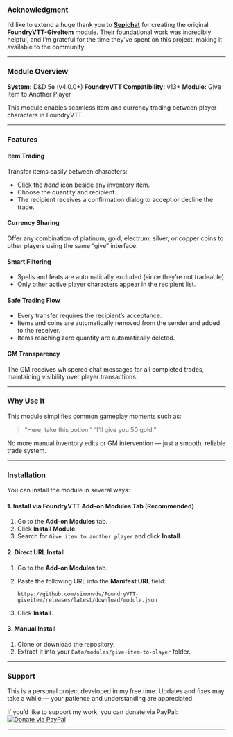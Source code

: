 ### Acknowledgment

I’d like to extend a huge thank you to [**Sepichat**](https://github.com/Sepichat) for creating the original **FoundryVTT-GiveItem** module.
Their foundational work was incredibly helpful, and I’m grateful for the time they’ve spent on this project, making it available to the community.

---

### Module Overview

**System:** D&D 5e (v4.0.0+)
**FoundryVTT Compatibility:** v13+
**Module:** Give Item to Another Player

This module enables seamless item and currency trading between player characters in FoundryVTT.

---

### Features

#### Item Trading

Transfer items easily between characters:

* Click the *hand* icon beside any inventory item.
* Choose the quantity and recipient.
* The recipient receives a confirmation dialog to accept or decline the trade.

#### Currency Sharing

Offer any combination of platinum, gold, electrum, silver, or copper coins to other players using the same “give” interface.

#### Smart Filtering

* Spells and feats are automatically excluded (since they’re not tradeable).
* Only other active player characters appear in the recipient list.

#### Safe Trading Flow

* Every transfer requires the recipient’s acceptance.
* Items and coins are automatically removed from the sender and added to the receiver.
* Items reaching zero quantity are automatically deleted.

#### GM Transparency

The GM receives whispered chat messages for all completed trades, maintaining visibility over player transactions.

---

### Why Use It

This module simplifies common gameplay moments such as:

> “Here, take this potion.”
> “I’ll give you 50 gold.”

No more manual inventory edits or GM intervention — just a smooth, reliable trade system.

---

### Installation

You can install the module in several ways:

#### 1. Install via FoundryVTT Add-on Modules Tab (Recommended)

1. Go to the **Add-on Modules** tab.
2. Click **Install Module**.
3. Search for `Give item to another player` and click **Install**.

#### 2. Direct URL Install

1. Go to the **Add-on Modules** tab.
2. Paste the following URL into the **Manifest URL** field:

   ```
   https://github.com/simonvdv/FoundryVTT-giveitem/releases/latest/download/module.json
   ```
3. Click **Install**.

#### 3. Manual Install

1. Clone or download the repository.
2. Extract it into your `Data/modules/give-item-to-player` folder.

---

### Support

This is a personal project developed in my free time.
Updates and fixes may take a while — your patience and understanding are appreciated.

If you’d like to support my work, you can donate via PayPal:
[![Donate via PayPal](https://img.shields.io/badge/Donate-PayPal-blue.svg)](https://www.paypal.com/donate/?hosted_button_id=WQ9KSEJTKGFHN)

---
